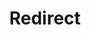 ﻿---
layout: src/layouts/Redirect.astro
title: Redirect
redirect: https://yamldoc.liuyan.wang/docs/runbooks/runbook-examples/emergency/manually-failover-dns
pubDate:  2023-01-01
navSearch: false
navSitemap: false
navMenu: false
---
